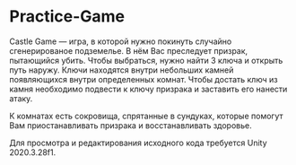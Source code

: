 # Practice-Game
Castle Game — игра, в которой нужно покинуть случайно сгенерированое подземелье. В нём Вас преследует призрак, пытающийся убить.
Чтобы выбраться, нужно найти 3 ключа и открыть путь наружу.
 Ключи находятся внутри небольших камней появляющихся внутри определенных комнат. 
Чтобы достать ключ из камня необходимо подвести к ключу призрака и заставить его нанести атаку.

К комнатах есть сокровища, спрятанные в сундуках, которые помогут Вам приостанавливать призрака и восстанавливать здоровье.

Для просмотра и редактирования исходного кода требуется Unity 2020.3.28f1.
